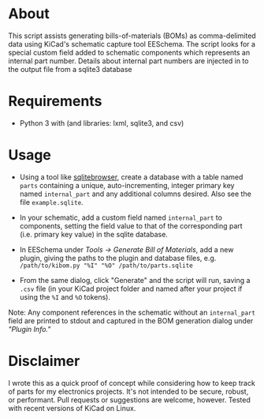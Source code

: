 # About

This script assists generating bills-of-materials (BOMs) as comma-delimited data using KiCad's schematic capture tool EESchema. The script looks for a special custom field added to schematic components which represents an internal part number. Details about internal part numbers are injected in to the output file from a sqlite3 database

# Requirements

- Python 3 with (and libraries: lxml, sqlite3, and csv)

# Usage

- Using a tool like [sqlitebrowser](http://sqlitebrowser.org/), create a database with a table named `parts` containing a unique, auto-incrementing, integer primary key named `internal_part` and any additional columns desired. Also see the file `example.sqlite`.

- In your schematic, add a custom field named `internal_part` to components, setting the field value to that of the corresponding part (i.e. primary key value) in the sqlite database.

- In EESchema under *Tools -> Generate Bill of Materials*, add a new plugin, giving the paths to the plugin and database files, e.g. `/path/to/kibom.py "%I" "%O" /path/to/parts.sqlite`

- From the same dialog, click "Generate" and the script will run, saving a `.csv` file (in your KiCad project folder and named after your project if using the `%I` and `%O` tokens).

Note: Any component references in the schematic without an `internal_part` field are printed to stdout and captured in the BOM generation dialog under *"Plugin Info."*

# Disclaimer

I wrote this as a quick proof of concept while considering how to keep track of parts for my electronics projects. It's not intended to be secure, robust, or performant. Pull requests or suggestions are welcome, however. Tested with recent versions of KiCad on Linux.
